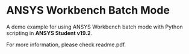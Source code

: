 # ANSYS Workbench Batch Mode

A demo example for using ANSYS Workbench batch mode with Python scripting in **ANSYS Student v19.2**.

For more information, please check readme.pdf.
